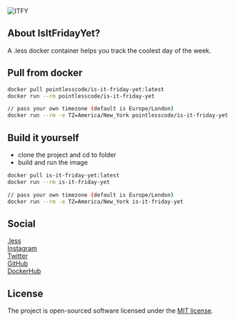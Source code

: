 ![ITFY](https://github.com/pointless-code/is-it-friday-yet/assets/18129171/1b72bdcc-daca-426c-84c8-e1065f9bbd4b)

## About IsItFridayYet?

A .less docker container helps you track the coolest day of the week.

## Pull from docker

```bash
docker pull pointlesscode/is-it-friday-yet:latest
docker run --rm pointlesscode/is-it-friday-yet

// pass your own timezone (default is Europe/London)
docker run --rm -e TZ=America/New_York pointlesscode/is-it-friday-yet
```

## Build it yourself
- clone the project and cd to folder
- build and run the image
```bash
docker pull is-it-friday-yet:latest
docker run --rm is-it-friday-yet

// pass your own timezone (default is Europe/London)
docker run --rm -e TZ=America/New_York is-it-friday-yet
```

## Social

<a href="https://pointlesscode.dev/">.less</a><br>
<a href="https://www.instagram.com/pointlesscode">Instagram</a><br>
<a href="https://x.com/pointlessCodes">Twitter</a><br>
<a href="https://github.com/pointless-code">GitHub</a><br>
<a href="https://hub.docker.com/u/pointlesscode">DockerHub</a>

## License

The project is open-sourced software licensed under the [MIT license](https://opensource.org/licenses/MIT).
